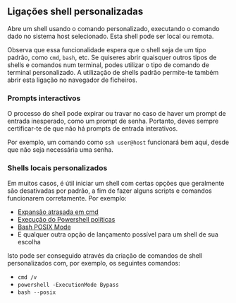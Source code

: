 ## Ligações shell personalizadas

Abre um shell usando o comando personalizado, executando o comando dado no sistema host selecionado. Esta shell pode ser local ou remota.

Observa que essa funcionalidade espera que o shell seja de um tipo padrão, como `cmd`, `bash`, etc. Se quiseres abrir quaisquer outros tipos de shells e comandos num terminal, podes utilizar o tipo de comando de terminal personalizado. A utilização de shells padrão permite-te também abrir esta ligação no navegador de ficheiros.

### Prompts interactivos

O processo do shell pode expirar ou travar no caso de haver um prompt de entrada
inesperado, como um prompt de senha. Portanto, deves sempre certificar-te de que não há prompts de entrada interativos.

Por exemplo, um comando como `ssh user@host` funcionará bem aqui, desde que não seja necessária uma senha.

### Shells locais personalizados

Em muitos casos, é útil iniciar um shell com certas opções que geralmente são desativadas por padrão, a fim de fazer alguns scripts e comandos funcionarem corretamente. Por exemplo:

-   [Expansão atrasada em
    cmd](https://ss64.com/nt/delayedexpansion.html)
-   [Execução do Powershell
    políticas](https://learn.microsoft.com/en-us/powershell/module/microsoft.powershell.core/about/about_execution_policies?view=powershell-7.3)
-   [Bash POSIX
    Mode](https://www.gnu.org/software/bash/manual/html_node/Bash-POSIX-Mode.html)
- E qualquer outra opção de lançamento possível para um shell de sua escolha

Isto pode ser conseguido através da criação de comandos de shell personalizados com, por exemplo, os seguintes comandos:

-   `cmd /v`
-   `powershell -ExecutionMode Bypass`
-   `bash --posix`